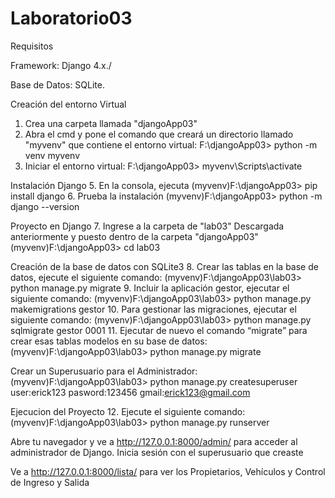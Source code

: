 # Laboratorio03
<p>Requisitos</p>
<p>Framework: Django 4.x./<p>
<p>Base de Datos: SQLite.</p>


Creación del entorno Virtual
1. Crea una carpeta llamada "djangoApp03"
2. Abra el cmd y pone el comando que creará un directorio llamado "myvenv" que contiene el entorno virtual:
   F:\djangoApp03> python -m venv myvenv
3. Iniciar el entorno virtual:
   F:\djangoApp03> myvenv\Scripts\activate

   
Instalación Django
5. En la consola, ejecuta
   (myvenv)F:\djangoApp03> pip install django
6. Prueba la instalación
   (myvenv)F:\djangoApp03> python -m django --version

   
Proyecto en Django
7. Ingrese a la carpeta de "lab03" Descargada anteriormente y puesto dentro de la carpeta "djangoApp03"
   (myvenv)F:\djangoApp03> cd lab03


Creación de la base de datos con SQLite3
8. Crear las tablas en la base de datos, ejecute el siguiente comando:
   (myvenv)F:\djangoApp03\lab03> python manage.py migrate
9. Incluir la aplicación gestor, ejecutar el siguiente comando:
   (myvenv)F:\djangoApp03\lab03> python manage.py makemigrations gestor
10. Para gestionar las migraciones, ejecutar el siguiente comando:
   (myvenv)F:\djangoApp03\lab03> python manage.py sqlmigrate gestor 0001
11. Ejecutar de nuevo el comando “migrate” para crear esas tablas modelos en su base de datos:
   (myvenv)F:\djangoApp03\lab03> python manage.py migrate


Crear un Superusuario para el Administrador:
   (myvenv)F:\djangoApp03\lab03> python manage.py createsuperuser
     user:erick123
     pasword:123456
     gmail:erick123@gmail.com
     
Ejecucion del Proyecto
12. Ejecute el siguiente comando:
   (myvenv)F:\djangoApp03\lab03> python manage.py runserver



Abre tu navegador y ve a http://127.0.0.1:8000/admin/ para acceder al administrador de Django. Inicia sesión con el superusuario que creaste

Ve a http://127.0.0.1:8000/lista/ para ver los Propietarios, Vehículos y  Control de Ingreso y Salida



